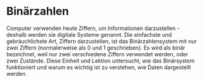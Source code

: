 # Binärzahlen

Computer verwenden heute Ziffern, um Informationen darzustellen - deshalb werden sie digitale Systeme genannt.
Die einfachste und gebräuchlichste Art, Ziffern darzustellen, ist das Binärzahlensystem mit nur zwei Ziffern (normalerweise als 0 und 1 geschrieben).
Es wird als binär bezeichnet, weil nur zwei verschiedene Ziffern verwendet werden, oder zwei Zustände.
Diese Einheit und Lektion untersucht, wie das Binärsystem funktioniert und warum es wichtig ist zu verstehen, wie Daten dargestellt werden.
